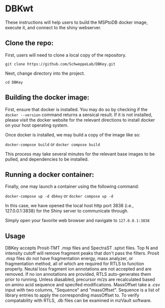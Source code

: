 # DBKwt
These instructions will help users to build the MSPtoDB docker image, execute it, and connect to the shiny webserver.

## Clone the repo:
First, users will need to clone a local copy of the repository.  

``` git clone https://github.com/SchweppeLab/DBKey.git ```

Next, change directory into the project.
```
cd DBKey
```

## Building the docker image:
First, ensure that docker is installed.  You may do so by checking if the ```docker --version``` command returns a sensical result.
If it is not installed, please visit the docker website for the relevant directions to install docker on your host operating system.

Once docker is installed, we may build a copy of the image like so:

``` docker-compose build ```
or
``` docker compose build ```

This process may take several minutes for the relevant base images to be pulled, and dependencies to be installed.

## Running a docker container:

Finally, one may launch a container using the following command:

```docker-compose up -d dbkey```
or
```docker compose up -d```

In this case, we have opened the local host http port 3838 (i.e., 127.0.0.1:3838) for the Shiny server to communicate through.


Simply open your favorite web browser and navigate to ```127.0.0.1:3838```

## Usage 
DBKey accepts Prosit-TMT .msp files and SpectraST .sptxt files. Top N and intensity cutoff will remove fragment peaks that don't pass the filters. Prosit .msp files  do not have fragmentation energy, mass analyzer, or fragmentation method, all of which are required for RTLS to function properly. Neutal loss fragment ion annotations are not accepted and are removed. If no ion annotations are provided, RTLS auto-generates them  prior to running. Unless diasabled, precursor m/zs are recalculated based on amino acid sequence and specifed modifications. MassOffset take a .csv input with two columns, "Sequence" and "massOffset". Sequence is a list of library entries to apply the corresponding massOffset to. To verify compatability with RTLS, .db files can be examined in mzVault software.
